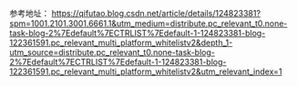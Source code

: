 <!--
 * @Author: luoxia
 * @Date: 2022-07-04 15:23:36
 * @LastEditors: luoxia
 * @LastEditTime: 2022-07-04 15:40:31
-->
参考地址： https://qifutao.blog.csdn.net/article/details/124823381?spm=1001.2101.3001.6661.1&utm_medium=distribute.pc_relevant_t0.none-task-blog-2%7Edefault%7ECTRLIST%7Edefault-1-124823381-blog-122361591.pc_relevant_multi_platform_whitelistv2&depth_1-utm_source=distribute.pc_relevant_t0.none-task-blog-2%7Edefault%7ECTRLIST%7Edefault-1-124823381-blog-122361591.pc_relevant_multi_platform_whitelistv2&utm_relevant_index=1